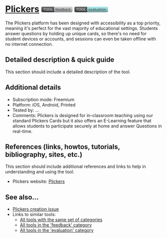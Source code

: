 # [Plickers](https://get.plickers.com/)  [<img src="images/feedback.png" align="bottom">](https://github.com/e-CLOSE/Toolbox/issues?q=label%3A01_TOOL+label%3Afeedback) [<img src="images/evaluation.png" align="bottom">](https://github.com/e-CLOSE/Toolbox/issues?q=label%3A01_TOOL+label%3Aevaluation)

The Plickers platform has been designed with accessibility as a top priority, meaning it's perfect for the vast majority of educational settings. Students answer questions by holding up unique cards, so there's no need for student devices or accounts, and sessions can even be taken offline with no internet connection.


## Detailed description & quick guide

This section should include a detailed description of the tool.


## Additional details

- Subscription mode: Freemium
- Platform: iOS, Android, Printed
- Tested by: ...
- Comments: Plickers is designed for in-classroom teaching using our standard Plickers Cards but it  also offers an E-Learning feature that allows students to participate securely at home and answer Questions in real-time.


## References (links, howtos, tutorials, bibliography, sites, etc.)

This section should include additional references and links to help in
understanding and using the tool.

- Plickers website: [Plickers](https://get.plickers.com/)


## See also...

- [Plickers creation issue](https://github.com/e-CLOSE/Toolbox/issues/66)
- Links to similar tools:
  - [All tools with the same set of categories](https://github.com/e-CLOSE/Toolbox/issues?q=label%3A01_TOOL+label%3Aevaluation)
  - [All tools in the 'feedback' category](https://github.com/e-CLOSE/Toolbox/issues?q=label%3A01_TOOL+label%3Afeedback)
  - [All tools in the 'evaluation' category](https://github.com/e-CLOSE/Toolbox/issues?q=label%3A01_TOOL+label%3Aevaluation)
